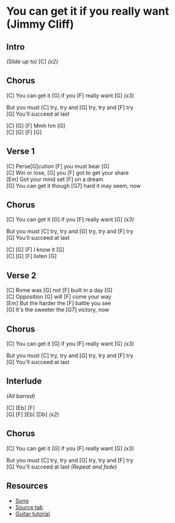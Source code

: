 # You can get it if you really want (Jimmy Cliff)

## Intro
 
_(Slide up to)_ [C] _(x2)_

## Chorus

[C] You can get it [G] if you [F] really want [G] _(x3)_

But you must [C] try, try and [G] try, try and [F] try  
[G] You'll succeed at last

[C] [G] [F] Mmh hm [G]  
[C] [G] [F] [G]

## Verse 1

[C] Perse[G]cution [F] you must bear [G]  
[C] Win or lose, [G] you [F] got to get your share  
[Em] Got your mind set [F] on a dream  
[G] You can get it though [G7] hard it may seem, now

## Chorus

[C] You can get it [G] if you [F] really want [G] _(x3)_

But you must [C] try, try and [G] try, try and [F] try  
[G] You'll succeed at last

[C] [G] [F] I know it [G]  
[C] [G] [F] listen [G]

## Verse 2

[C] Rome was [G] not [F] built in a day [G]  
[C] Opposition [G] will [F] come your way  
[Em] But the harder the [F] battle you see  
[G] It's the sweeter the [G7] victory, now

## Chorus

[C] You can get it [G] if you [F] really want [G] _(x3)_

But you must [C] try, try and [G] try, try and [F] try  
[G] You'll succeed at last

## Interlude

_(All barred)_

[C] [Eb] [F]  
[G] [F] [Eb] [Db] _(x2)_

## Chorus

[C] You can get it [G] if you [F] really want [G] _(x3)_

But you must [C] try, try and [G] try, try and [F] try  
[G] You'll succeed at last _(Repeat and fade)_

## Resources

- [Song](https://www.youtube.com/watch?v=18EAqHx2lMk)
- [Source tab](https://tabs.ultimate-guitar.com/tab/jimmy-cliff/you-can-get-it-if-you-really-want-chords-64801)
- [Guitar tutorial](https://www.youtube.com/watch?v=1rpzDo53Sbw&t=88s)
